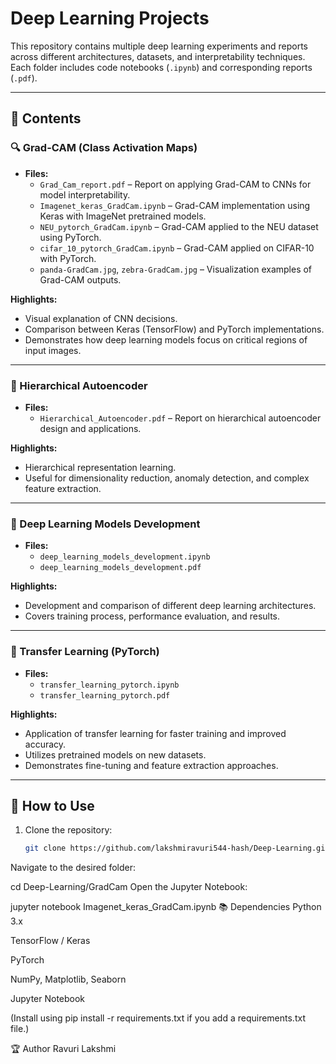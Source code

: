 # Deep Learning Projects

This repository contains multiple deep learning experiments and reports across different architectures, datasets, and interpretability techniques. Each folder includes code notebooks (`.ipynb`) and corresponding reports (`.pdf`).

---

## 📌 Contents

### 🔍 Grad-CAM (Class Activation Maps)
- **Files:**
  - `Grad_Cam_report.pdf` – Report on applying Grad-CAM to CNNs for model interpretability.
  - `Imagenet_keras_GradCam.ipynb` – Grad-CAM implementation using Keras with ImageNet pretrained models.
  - `NEU_pytorch_GradCam.ipynb` – Grad-CAM applied to the NEU dataset using PyTorch.
  - `cifar_10_pytorch_GradCam.ipynb` – Grad-CAM applied on CIFAR-10 with PyTorch.
  - `panda-GradCam.jpg`, `zebra-GradCam.jpg` – Visualization examples of Grad-CAM outputs.

**Highlights:**
- Visual explanation of CNN decisions.
- Comparison between Keras (TensorFlow) and PyTorch implementations.
- Demonstrates how deep learning models focus on critical regions of input images.

---

### 🧩 Hierarchical Autoencoder
- **Files:**
  - `Hierarchical_Autoencoder.pdf` – Report on hierarchical autoencoder design and applications.

**Highlights:**
- Hierarchical representation learning.
- Useful for dimensionality reduction, anomaly detection, and complex feature extraction.

---

### 🤖 Deep Learning Models Development
- **Files:**
  - `deep_learning_models_development.ipynb`
  - `deep_learning_models_development.pdf`

**Highlights:**
- Development and comparison of different deep learning architectures.
- Covers training process, performance evaluation, and results.

---

### 🔄 Transfer Learning (PyTorch)
- **Files:**
  - `transfer_learning_pytorch.ipynb`
  - `transfer_learning_pytorch.pdf`

**Highlights:**
- Application of transfer learning for faster training and improved accuracy.
- Utilizes pretrained models on new datasets.
- Demonstrates fine-tuning and feature extraction approaches.

---

## 🚀 How to Use
1. Clone the repository:
   ```bash
   git clone https://github.com/lakshmiravuri544-hash/Deep-Learning.git
Navigate to the desired folder:


cd Deep-Learning/GradCam
Open the Jupyter Notebook:


jupyter notebook Imagenet_keras_GradCam.ipynb
📚 Dependencies
Python 3.x

TensorFlow / Keras

PyTorch

NumPy, Matplotlib, Seaborn

Jupyter Notebook

(Install using pip install -r requirements.txt if you add a requirements.txt file.)

🏆 Author
Ravuri Lakshmi 

